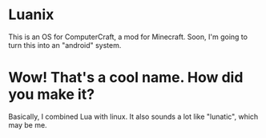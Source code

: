 # Luanix

This is an OS for ComputerCraft, a mod for Minecraft.
Soon, I'm going to turn this into an "android" system.

# Wow! That's a cool name. How did you make it?
Basically, I combined Lua with linux.
It also sounds a lot like "lunatic", which may be me.